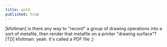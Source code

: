 ```yaml
---
title: qotd
published: true
---
```


[kfoltman] is there any way to "record" a group of drawing operations
into a sort of metafile, then render that metafile on a printer "drawing
surface"?  
[TD] kfoltman: yeah. it's called a PDF file ;)
